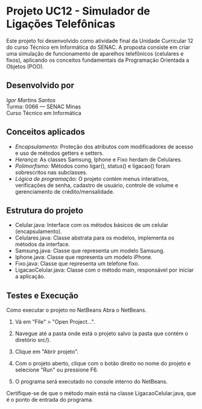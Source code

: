 # Projeto UC12 - Simulador de Ligações Telefônicas

Este projeto foi desenvolvido como atividade final da Unidade Curricular 12 do curso Técnico em Informática do SENAC. A proposta consiste em criar uma simulação de funcionamento de aparelhos telefônicos (celulares e fixos), aplicando os conceitos fundamentais da Programação Orientada a Objetos (POO).

## Desenvolvido por

*Igor Martins Santos*  
Turma: 0066 — SENAC Minas  
Curso Técnico em Informática

## Conceitos aplicados

- *Encapsulamento:* Proteção dos atributos com modificadores de acesso e uso de métodos getters e setters.
- *Herança:* As classes Samsung, Iphone e Fixo herdam de Celulares.
- *Polimorfismo:* Métodos como ligar(), status() e ligacao() foram sobrescritos nas subclasses.
- *Lógica de programação:* O projeto contém menus interativos, verificações de senha, cadastro de usuário, controle de volume e gerenciamento de crédito/mensalidade.

## Estrutura do projeto

- Celular.java: Interface com os métodos básicos de um celular (encapsulamento).
- Celulares.java: Classe abstrata para os modelos, implementa os métodos da interface.
- Samsung.java: Classe que representa um modelo Samsung.
- Iphone.java: Classe que representa um modelo iPhone.
- Fixo.java: Classe que representa um telefone fixo.
- LigacaoCelular.java: Classe com o método main, responsável por iniciar a aplicação.

## Testes e Execução

Como executar o projeto no NetBeans
Abra o NetBeans.

1. Vá em "File" > "Open Project...".

2. Navegue até a pasta onde está o projeto salvo (a pasta que contém o diretório src/).

3. Clique em "Abrir projeto".

4. Com o projeto aberto, clique com o botão direito no nome do projeto e selecione "Run" ou pressione F6.

5. O programa será executado no console interno do NetBeans.

Certifique-se de que o método main está na classe LigacaoCelular.java, que é o ponto de entrada do programa.
